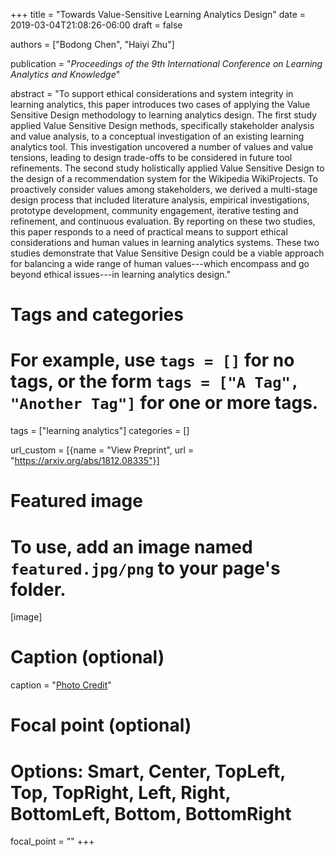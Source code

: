 +++
title = "Towards Value-Sensitive Learning Analytics Design"
date = 2019-03-04T21:08:26-06:00
draft = false

authors = ["Bodong Chen", "Haiyi Zhu"]

publication = "*Proceedings of the 9th International Conference on Learning Analytics and Knowledge*"

abstract = "To support ethical considerations and system integrity in learning analytics, this paper introduces two cases of applying the Value Sensitive Design methodology to learning analytics design. The first study applied Value Sensitive Design methods, specifically stakeholder analysis and value analysis, to a conceptual investigation of an existing learning analytics tool. This investigation uncovered a number of values and value tensions, leading to design trade-offs to be considered in future tool refinements. The second study holistically applied Value Sensitive Design to the design of a recommendation system for the Wikipedia WikiProjects. To proactively consider values among stakeholders, we derived a multi-stage design process that included literature analysis, empirical investigations, prototype development, community engagement, iterative testing and refinement, and continuous evaluation. By reporting on these two studies, this paper responds to a need of practical means to support ethical considerations and human values in learning analytics systems. These two studies demonstrate that Value Sensitive Design could be a viable approach for balancing a wide range of human values---which encompass and go beyond ethical issues---in learning analytics design."

# Tags and categories
# For example, use `tags = []` for no tags, or the form `tags = ["A Tag", "Another Tag"]` for one or more tags.
tags = ["learning analytics"]
categories = []

url_custom = [{name = "View Preprint", url = "https://arxiv.org/abs/1812.08335"}]

# Featured image
# To use, add an image named `featured.jpg/png` to your page's folder. 
[image]
  # Caption (optional)
  caption = "[Photo Credit](https://pixabay.com/en/palms-diverse-prints-pastel-art-308662/)"

  # Focal point (optional)
  # Options: Smart, Center, TopLeft, Top, TopRight, Left, Right, BottomLeft, Bottom, BottomRight
  focal_point = ""
+++
